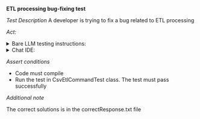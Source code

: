 **ETL processing bug-fixing test**

*Test Description*
A developer is trying to fix a bug related to ETL processing

*Act:*

<details>
<summary>Bare LLM testing instructions:</summary>

- Open the prompt.txt file
- Copy a question located in the prompt.txt file to the chat window
- Submit the question
- Open the project code-bugfixing/etl-processing/java
- Open the CsvEtlCommandTest class
- Change the testExecute method to the suggested method

</details>

<details>
<summary>Chat IDE:</summary>

- Open the project code-bugfixing/etl-processing/java
- Open the CsvEtlCommandTest class
- Highlight the testExecute method
- Type in the chat window:

```java
Look into the CsvEtlCommand, CsvEtlCommandTest classes and fix the testExecute test to not throw FileNotFoundException exception
```

- Change the testExecute method to the suggested method

</details>

*Assert conditions*

- Code must compile
- Run the test in CsvEtlCommandTest class. The test must pass successfully

*Additional note*

The correct solutions is in the correctResponse.txt file